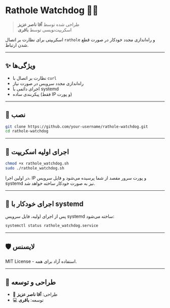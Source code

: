 # Rathole Watchdog 🕵️‍♂️

> طراحی شده توسط **آقا ناصر عزیز**  
> اسکریپت‌نویسی توسط **باقری**

اسکریپتی برای نظارت بر اتصال `rathole` و راه‌اندازی مجدد خودکار در صورت قطع شدن ارتباط.

---

## ✨ ویژگی‌ها

- نظارت بر اتصال با `curl`
- راه‌اندازی مجدد سرویس در صورت نیاز
- اجرای دائمی با systemd
- پیکربندی ساده (فقط IP و پورت)

---

## 🔧 نصب

```bash
git clone https://github.com/your-username/rathole-watchdog.git
cd rathole-watchdog
```

---

## 🎯 اجرای اولیه اسکریپت

```bash
chmod +x rathole_watchdog.sh
sudo ./rathole_watchdog.sh
```

در اولین اجرا، IP و پورت سرور مقصد از شما پرسیده می‌شود و فایل سرویس systemd نیز به صورت خودکار ساخته خواهد شد.

---

## 🔁 اجرای خودکار با systemd

پس از اجرای اولیه، فایل سرویس systemd ساخته می‌شود:

```bash
systemctl status rathole_watchdog.service
```

---

## 🛡 لایسنس

MIT License - استفاده آزاد برای همه.

---

## 🙏 طراحی و توسعه

- 🎨 طراحی: **آقا ناصر عزیز**
- 💻 توسعه: **باقری**
